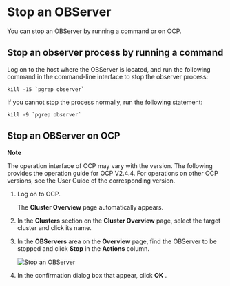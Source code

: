 Stop an OBServer 
=====================================

You can stop an OBServer by running a command or on OCP. 

Stop an observer process by running a command 
------------------------------------------------------------------

Log on to the host where the OBServer is located, and run the following command in the command-line interface to stop the observer process: 

```shell
kill -15 `pgrep observer`
```



If you cannot stop the process normally, run the following statement: 

```shell
kill -9 `pgrep observer`
```



Stop an OBServer on OCP 
--------------------------------------------

**Note**



The operation interface of OCP may vary with the version. The following provides the operation guide for OCP V2.4.4. For operations on other OCP versions, see the User Guide of the corresponding version.

1. Log on to OCP. 

   The **Cluster Overview** page automatically appears.
   

2. In the **Clusters** section on the **Cluster Overview** page, select the target cluster and click its name.

   

3. In the **OBServers** area on the **Overview** page, find the OBServer to be stopped and click **Stop** in the **Actions** column. 

   ![Stop an OBServer](https://help-static-aliyun-doc.aliyuncs.com/assets/img/en-US/3957460261/p204887.png)
   

4. In the confirmation dialog box that appear, click **OK** .

   



